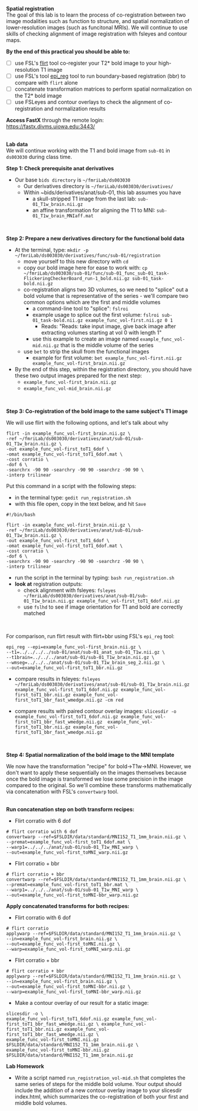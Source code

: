 **Spatial registration**
</br>
The goal of this lab is to learn the process of co-registration between two image modalities such as function to structure, and spatial normalization of lower-resolution images (such as funcitonal MRIs). We will continue to use skills of checking alignment of image registration with fsleyes and contour maps.
</br>

**By the end of this practical you should be able to:** <br/>
* [ ] use FSL's [flirt](http://web.mit.edu/fsl_v5.0.10/fsl/doc/wiki/FLIRT(2f)UserGuide.html) tool co-register your T2* bold image to your high-resolution T1 image <br/>
* [ ] use FSL's tool [epi_reg]() tool to run boundary-based registration (bbr) to compare with `flirt` alone
* [ ] concatenate transformation matrices to perform spatial normalization on the T2* bold image <br/> 
* [ ] use FSLeyes and contour overlays to check the alignment of co-registration and normalization results <br/> 

**Access FastX** through the remote login: <br>
https://fastx.divms.uiowa.edu:3443/  <br/>
<br/>

**Lab data** <br>
We will continue working with the T1 and bold image from `sub-01` in `ds003030` during class time.

**Step 1: Check prerequisite anat derivatives** <br>
* Our base `bids directory` is `~/fmriLab/ds003030`
    * Our derivatives directory is `~/fmriLab/ds003030/derivatives/`
    * Within ~bids/derivatives/anat/sub-01, this lab assumes you have 
        * a skull-stripped T1 image from the last lab: `sub-01_T1w_brain.nii.gz`
        * an affine transformation for aligning the T1 to MNI: `sub-01_T1w_brain_MNIaff.mat`
</br>

**Step 2: Prepare a new derivatives directory for the functional bold data**
* At the terminal, type: `mkdir -p ~/fmriLab/ds003030/derivatives/func/sub-01/registration`
    * move yourself to this new directory with `cd`
    * copy our bold image here for ease to work with: `cp ~/fmriLab/ds003030/sub-01/func/sub-01_func_sub-01_task-FlickeringCheckerBoard_run-1_bold.nii.gz sub-01_task-bold.nii.gz`
    * co-registration aligns two 3D volumes, so we need to "splice" out a bold volume that is representative of the series - we'll compare two common options which are the first and middle volumes
        * a command-line tool to "splice": `fslroi` 
        * example usage to splice out the first volume: `fslroi sub-01_task-bold.nii.gz example_func_vol-first.nii.gz 0 1`
            * Reads: "Reads: take input image, give back image after extracting volumes starting at vol 0 with length 1"
        * use this example to create an image named `example_func_vol-mid.nii.gz` that is the middle volume of the series
    * use `bet` to strip the skull from the functional images
        * example for first volume: `bet example_func_vol-first.nii.gz example_func_vol-first_brain.nii.gz`
* By the end of this step, within the registration directory, you should have these two output images prepared for the next step:
    * `example_func_vol-first_brain.nii.gz`
    * `example_func_vol-mid_brain.nii.gz`
</br>

**Step 3: Co-registration of the bold image to the same subject's T1 image**

We will use flirt with the following options, and let's talk about why

```
flirt -in example_func_vol-first_brain.nii.gz \
-ref ~/fmriLab/ds003030/derivatives/anat/sub-01/sub-01_T1w_brain.nii.gz \
-out example_func_vol-first_toT1_6dof \
-omat example_func_vol-first_toT1_6dof.mat \
-cost corratio \
-dof 6 \
-searchrx -90 90 -searchry -90 90 -searchrz -90 90 \
-interp trilinear
```

Put this command in a script with the following steps:
* in the terminal type: `gedit run_registration.sh`
* with this file open, copy in the text below, and hit `Save`

```
#!/bin/bash

flirt -in example_func_vol-first_brain.nii.gz \
-ref ~/fmriLab/ds003030/derivatives/anat/sub-01/sub-01_T1w_brain.nii.gz \
-out example_func_vol-first_toT1_6dof \
-omat example_func_vol-first_toT1_6dof.mat \
-cost corratio \
-dof 6 \
-searchrx -90 90 -searchry -90 90 -searchrz -90 90 \
-interp trilinear
```

* run the script in the terminal by typing: `bash run_registration.sh`
* **look at** registration outputs:
    * check alignment with fsleyes: `fsleyes ~/fmriLab/ds003030/derivatives/anat/sub-01/sub-01_T1w_brain.nii.gz example_func_vol-first_toT1_6dof.nii.gz`
    * use `fslhd` to see if image orientation for T1 and bold are correctly matched

</br>

For comparison, run flirt result with flirt+bbr using FSL's `epi_reg` tool:
```
epi_reg --epi=example_func_vol-first_brain.nii.gz \
--t1=../../../../sub-01/anat/sub-01_anat_sub-01_T1w.nii.gz \
--t1brain=../../../anat/sub-01/sub-01_T1w_brain.nii.gz \
--wmseg=../../../anat/sub-01/sub-01_T1w_brain_seg_2.nii.gz \
--out=example_func_vol-first_toT1_bbr.nii.gz
```

* compare results in fsleyes:
`fsleyes ~/fmriLab/ds003030/derivatives/anat/sub-01/sub-01_T1w_brain.nii.gz example_func_vol-first_toT1_6dof.nii.gz example_func_vol-first_toT1_bbr.nii.gz example_func_vol-first_toT1_bbr_fast_wmedge.nii.gz -cm red`

* compare results with paired contour overlay images: 
`slicesdir -o example_func_vol-first_toT1_6dof.nii.gz example_func_vol-first_toT1_bbr_fast_wmedge.nii.gz  example_func_vol-first_toT1_bbr.nii.gz example_func_vol-first_toT1_bbr_fast_wmedge.nii.gz`

</br>


**Step 4: Spatial normalization of the bold image to the MNI template**

We now have the transformation "recipe" for bold->T1w->MNI. However, we don't want to apply these sequentially on the images themselves because once the bold image is transformed we lose some precision in the image compared to the original. So we'll combine these transforms mathematically via concatenation with FSL's `convertwarp` tool.</br>
</br>

**Run concatenation step on both transform recipes:**
* Flirt corratio with 6 dof
```
# flirt corratio with 6 dof
convertwarp --ref=$FSLDIR/data/standard/MNI152_T1_1mm_brain.nii.gz \
--premat=example_func_vol-first_toT1_6dof.mat \
--warp1=../../../anat/sub-01/sub-01_T1w_MNI_warp \
--out=example_func_vol-first_toMNI_warp.nii.gz
```


* Flirt corratio + bbr
```
# flirt corratio + bbr
convertwarp --ref=$FSLDIR/data/standard/MNI152_T1_1mm_brain.nii.gz \
--premat=example_func_vol-first_toT1_bbr.mat \
--warp1=../../../anat/sub-01/sub-01_T1w_MNI_warp \
--out=example_func_vol-first_toMNI-bbr_warp.nii.gz
```

**Apply concatenated transforms for both recipes:**
* Flirt corratio with 6 dof
```
# flirt corratio
applywarp --ref=$FSLDIR/data/standard/MNI152_T1_1mm_brain.nii.gz \
--in=example_func_vol-first_brain.nii.gz \
--out=example_func_vol-first_toMNI.nii.gz \
--warp=example_func_vol-first_toMNI_warp.nii.gz
```

* Flirt corratio + bbr
```
# flirt corratio + bbr
applywarp --ref=$FSLDIR/data/standard/MNI152_T1_1mm_brain.nii.gz \
--in=example_func_vol-first_brain.nii.gz \
--out=example_func_vol-first_toMNI-bbr.nii.gz \
--warp=example_func_vol-first_toMNI-bbr_warp.nii.gz
```

* Make a contour overlay of our result for a static image:
```
slicesdir -o \
example_func_vol-first_toT1_6dof.nii.gz example_func_vol-first_toT1_bbr_fast_wmedge.nii.gz \ example_func_vol-first_toT1_bbr.nii.gz example_func_vol-first_toT1_bbr_fast_wmedge.nii.gz \
example_func_vol-first_toMNI.nii.gz $FSLDIR/data/standard/MNI152_T1_1mm_brain.nii.gz \
example_func_vol-first_toMNI-bbr.nii.gz $FSLDIR/data/standard/MNI152_T1_1mm_brain.nii.gz 
```


**Lab Homework** 

* Write a script named `run_registration_vol-mid.sh` that completes the same series of steps for the middle bold volume. Your output should include the addition of a new contour overlay image to your slicesdir index.html, which summarizes the co-registration of both your first and middle bold volumes.





